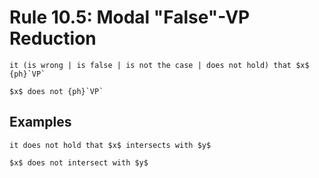 Rule 10.5: Modal "False"-VP Reduction
=====================================


```{rewrite-rule}
it (is wrong | is false | is not the case | does not hold) that $x$ {ph}`VP`

$x$ does not {ph}`VP`
```


Examples
--------

```{rewrite-rule}
it does not hold that $x$ intersects with $y$

$x$ does not intersect with $y$
```

